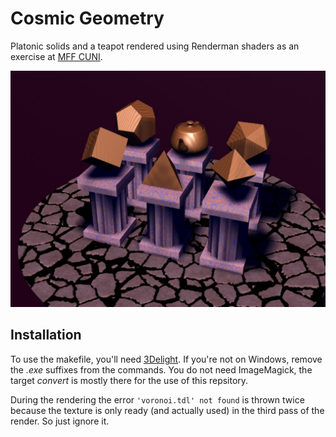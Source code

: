 # Cosmic Geometry
Platonic solids and a teapot rendered using Renderman shaders as an exercise at [MFF CUNI](https://www.mff.cuni.cz).

![Current result](platon.jpg "Current result")

## Installation
To use the makefile, you'll need [3Delight](http://www.3delight.com/en/). If you're not on Windows, remove the *.exe* suffixes from the commands. You do not need ImageMagick, the target *convert* is mostly there for the use of this repsitory.

During the rendering the error `'voronoi.tdl' not found` is thrown twice because the texture is only ready (and actually used) in the third pass of the render. So just ignore it.

